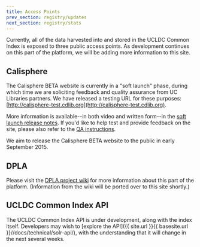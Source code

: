 ```yaml
---
title: Access Points
prev_section: registry/updates
next_section: registry/stats
---
```

Currently, all of the data harvested into and stored in the UCLDC Common Index is exposed to three public access points. As development continues on this part of the platform, we will be adding more information to this site.

## Calisphere
The Calisphere BETA website is currently in a "soft launch" phase, during which time we are soliciting feedback and quality assurance from UC Libraries partners. We have released a testing URL for these purposes: [http://calisphere-test.cdlib.org](http://calisphere-test.cdlib.org).

More information is available--in both video and written form--in the [soft launch release notes](https://wiki.library.ucsf.edu/pages/viewpage.action?pageId=364384160). If you'd like to help test and provide feedback on the site, please also refer to the [QA instructions](https://wiki.library.ucsf.edu/display/UCLDC/Product+Stakeholder+Group+Workspace#ProductStakeholderGroupWorkspace-QA_instructions). 

We aim to release the Calisphere BETA website to the public in early September 2015.

## DPLA
Please visit the [DPLA project wiki](https://wiki.library.ucsf.edu/display/DPLA/Calisphere%3A+Broadening+Access+through+DPLA) for more information about this part of the platform. (Information from the wiki will be ported over to this site shortly.)

## UCLDC Common Index API
The UCLDC Common Index API is under development, along with the index itself. Developers may wish to [explore the API]({{ site.url }}{{ basesite.url }}//docs/technical/solr-api/), with the understanding that it will change in the next several weeks.

<!--Once harvested, how do I get to our metadata records in the Common Index?
You can access the metadata through the API.  For more information...


How do I get to our metadata records hosted by DPLA?
You can access the metadata through DPLA's API or bulk download option.


How will we be able to get usage statistics for our collections that are accessible through Calisphere?
Yes; with the Calisphere BETA launch in 2015, we will be able to track and provide usage statistics for your collections.  The particular web analytics technology that we will use is to be determined.-->
